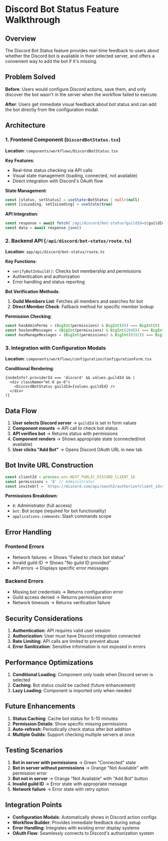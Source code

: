 # Discord Bot Status Feature Walkthrough

## Overview

The Discord Bot Status feature provides real-time feedback to users about whether the Discord bot is available in their selected server, and offers a convenient way to add the bot if it's missing.

## Problem Solved

**Before**: Users would configure Discord actions, save them, and only discover the bot wasn't in the server when the workflow failed to execute.

**After**: Users get immediate visual feedback about bot status and can add the bot directly from the configuration modal.

## Architecture

### 1. Frontend Component (`DiscordBotStatus.tsx`)

**Location**: `components/workflows/DiscordBotStatus.tsx`

**Key Features**:
- Real-time status checking via API calls
- Visual state management (loading, connected, not available)
- Direct integration with Discord's OAuth flow

**State Management**:
```typescript
const [status, setStatus] = useState<BotStatus | null>(null)
const [isLoading, setIsLoading] = useState(true)
```

**API Integration**:
```typescript
const response = await fetch(`/api/discord/bot-status?guildId=${guildId}`)
const data = await response.json()
```

### 2. Backend API (`/api/discord/bot-status/route.ts`)

**Location**: `app/api/discord/bot-status/route.ts`

**Key Functions**:
- `verifyBotInGuild()`: Checks bot membership and permissions
- Authentication and authorization
- Error handling and status reporting

**Bot Verification Methods**:
1. **Guild Members List**: Fetches all members and searches for bot
2. **Direct Member Check**: Fallback method for specific member lookup

**Permission Checking**:
```typescript
const hasAdminPerms = (BigInt(permissions) & BigInt(8)) === BigInt(8)
const hasSendMessages = (BigInt(permissions) & BigInt(2048)) === BigInt(2048)
const hasManageMessages = (BigInt(permissions) & BigInt(8192)) === BigInt(8192)
```

### 3. Integration with Configuration Modals

**Location**: `components/workflows/configuration/ConfigurationForm.tsx`

**Conditional Rendering**:
```tsx
{nodeInfo?.providerId === 'discord' && values.guildId && (
  <div className="mt-6 px-6">
    <DiscordBotStatus guildId={values.guildId} />
  </div>
)}
```

## Data Flow

1. **User selects Discord server** → `guildId` is set in form values
2. **Component mounts** → API call to check bot status
3. **API verifies bot** → Returns status with permissions
4. **Component renders** → Shows appropriate state (connected/not available)
5. **User clicks "Add Bot"** → Opens Discord OAuth URL in new tab

## Bot Invite URL Construction

```typescript
const clientId = process.env.NEXT_PUBLIC_DISCORD_CLIENT_ID
const permissions = '8' // Administrator
const inviteUrl = `https://discord.com/api/oauth2/authorize?client_id=${clientId}&permissions=${permissions}&scope=bot%20applications.commands`
```

**Permissions Breakdown**:
- `8`: Administrator (full access)
- `bot`: Bot scope (required for bot functionality)
- `applications.commands`: Slash commands scope

## Error Handling

### Frontend Errors
- Network failures → Shows "Failed to check bot status"
- Invalid guild ID → Shows "No guild ID provided"
- API errors → Displays specific error messages

### Backend Errors
- Missing bot credentials → Returns configuration error
- Guild access denied → Returns permission error
- Network timeouts → Returns verification failure

## Security Considerations

1. **Authentication**: API requires valid user session
2. **Authorization**: User must have Discord integration connected
3. **Rate Limiting**: API calls are limited to prevent abuse
4. **Error Sanitization**: Sensitive information is not exposed in errors

## Performance Optimizations

1. **Conditional Loading**: Component only loads when Discord server is selected
2. **Caching**: Bot status could be cached (future enhancement)
3. **Lazy Loading**: Component is imported only when needed

## Future Enhancements

1. **Status Caching**: Cache bot status for 5-10 minutes
2. **Permission Details**: Show specific missing permissions
3. **Auto-refresh**: Periodically check status after bot addition
4. **Multiple Guilds**: Support checking multiple servers at once

## Testing Scenarios

1. **Bot in server with permissions** → Green "Connected" state
2. **Bot in server without permissions** → Orange "Not Available" with permission error
3. **Bot not in server** → Orange "Not Available" with "Add Bot" button
4. **Invalid guild ID** → Error state with appropriate message
5. **Network failure** → Error state with retry option

## Integration Points

- **Configuration Modals**: Automatically shows in Discord action configs
- **Workflow Builder**: Provides immediate feedback during setup
- **Error Handling**: Integrates with existing error display systems
- **OAuth Flow**: Seamlessly connects to Discord's authorization system 